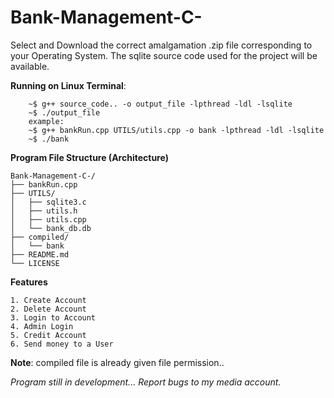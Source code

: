 # Bank-Management-C-
Select and Download the correct amalgamation .zip file corresponding to your Operating System.
The sqlite source code used for the project will be available.

**Running on Linux Terminal**:
```
    ~$ g++ source_code.. -o output_file -lpthread -ldl -lsqlite
    ~$ ./output_file
    example:
    ~$ g++ bankRun.cpp UTILS/utils.cpp -o bank -lpthread -ldl -lsqlite
    ~$ ./bank
```

**Program File Structure (Architecture)**
```
Bank-Management-C-/
├── bankRun.cpp
├── UTILS/
│   ├── sqlite3.c
│   ├── utils.h
│   ├── utils.cpp
│   └── bank_db.db
├── compiled/
│   └── bank
├── README.md
└── LICENSE
```

**Features**
```
1. Create Account
2. Delete Account
3. Login to Account
4. Admin Login
5. Credit Account
6. Send money to a User
```
**Note**: compiled file is already given file permission..

*Program still in development...*
*Report bugs to my media account.*

